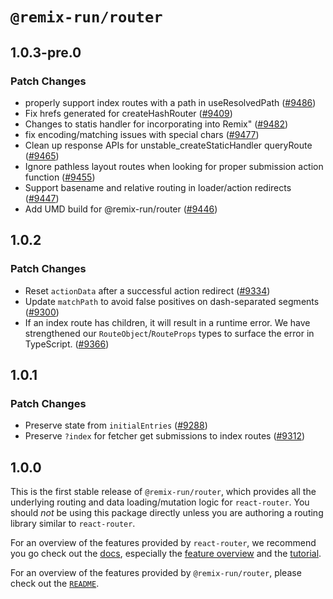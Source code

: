 # `@remix-run/router`

## 1.0.3-pre.0

### Patch Changes

- properly support index routes with a path in useResolvedPath ([#9486](https://github.com/remix-run/react-router/pull/9486))
- Fix hrefs generated for createHashRouter ([#9409](https://github.com/remix-run/react-router/pull/9409))
- Changes to statis handler for incorporating into Remix" ([#9482](https://github.com/remix-run/react-router/pull/9482))
- fix encoding/matching issues with special chars ([#9477](https://github.com/remix-run/react-router/pull/9477))
- Clean up response APIs for unstable_createStaticHandler queryRoute ([#9465](https://github.com/remix-run/react-router/pull/9465))
- Ignore pathless layout routes when looking for proper submission action function ([#9455](https://github.com/remix-run/react-router/pull/9455))
- Support basename and relative routing in loader/action redirects ([#9447](https://github.com/remix-run/react-router/pull/9447))
- Add UMD build for @remix-run/router ([#9446](https://github.com/remix-run/react-router/pull/9446))

## 1.0.2

### Patch Changes

- Reset `actionData` after a successful action redirect ([#9334](https://github.com/remix-run/react-router/pull/9334))
- Update `matchPath` to avoid false positives on dash-separated segments ([#9300](https://github.com/remix-run/react-router/pull/9300))
- If an index route has children, it will result in a runtime error. We have strengthened our `RouteObject`/`RouteProps` types to surface the error in TypeScript. ([#9366](https://github.com/remix-run/react-router/pull/9366))

## 1.0.1

### Patch Changes

- Preserve state from `initialEntries` ([#9288](https://github.com/remix-run/react-router/pull/9288))
- Preserve `?index` for fetcher get submissions to index routes ([#9312](https://github.com/remix-run/react-router/pull/9312))

## 1.0.0

This is the first stable release of `@remix-run/router`, which provides all the underlying routing and data loading/mutation logic for `react-router`. You should _not_ be using this package directly unless you are authoring a routing library similar to `react-router`.

For an overview of the features provided by `react-router`, we recommend you go check out the [docs][rr-docs], especially the [feature overview][rr-feature-overview] and the [tutorial][rr-tutorial].

For an overview of the features provided by `@remix-run/router`, please check out the [`README`][remix-router-readme].

[rr-docs]: https://reactrouter.com/
[rr-feature-overview]: https://reactrouter.com/en/6.4.0/start/overview
[rr-tutorial]: https://reactrouter.com/en/6.4.0/start/tutorial
[remix-router-readme]: https://github.com/remix-run/react-router/blob/main/packages/router/README.md
